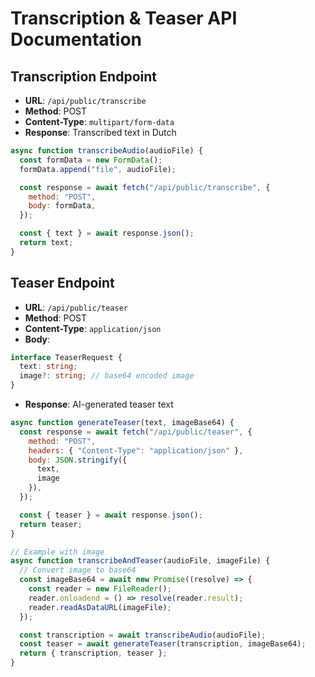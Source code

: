 # Transcription & Teaser API Documentation

## Transcription Endpoint
- **URL**: `/api/public/transcribe`
- **Method**: POST
- **Content-Type**: `multipart/form-data`
- **Response**: Transcribed text in Dutch

```javascript
async function transcribeAudio(audioFile) {
  const formData = new FormData();
  formData.append("file", audioFile);

  const response = await fetch("/api/public/transcribe", {
    method: "POST",
    body: formData,
  });

  const { text } = await response.json();
  return text;
}
```

## Teaser Endpoint
- **URL**: `/api/public/teaser`
- **Method**: POST
- **Content-Type**: `application/json`
- **Body**:
```typescript
interface TeaserRequest {
  text: string;
  image?: string; // base64 encoded image
}
```
- **Response**: AI-generated teaser text

```javascript
async function generateTeaser(text, imageBase64) {
  const response = await fetch("/api/public/teaser", {
    method: "POST",
    headers: { "Content-Type": "application/json" },
    body: JSON.stringify({
      text,
      image
    }),
  });

  const { teaser } = await response.json();
  return teaser;
}

// Example with image
async function transcribeAndTeaser(audioFile, imageFile) {
  // Convert image to base64
  const imageBase64 = await new Promise((resolve) => {
    const reader = new FileReader();
    reader.onloadend = () => resolve(reader.result);
    reader.readAsDataURL(imageFile);
  });

  const transcription = await transcribeAudio(audioFile);
  const teaser = await generateTeaser(transcription, imageBase64);
  return { transcription, teaser };
}
```